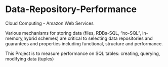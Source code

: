 # Data-Repository-Performance
Cloud Computing - Amazon Web Services

Various mechanisms for storing data (files, RDBs-SQL, “no-SQL”, in-memory,hybrid schemes) are critical to selecting data repositories and guarantees and properties including functional, structure and performance.

This Project is to measure performance on SQL tables: creating, querying, modifying data (tuples)
